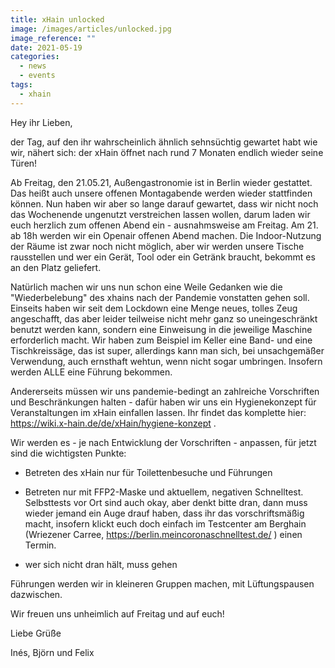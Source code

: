 ```yaml
---
title: xHain unlocked
image: /images/articles/unlocked.jpg
image_reference: ""
date: 2021-05-19
categories:
  - news
  - events
tags:
  - xhain
---
```


Hey ihr Lieben,

der Tag, auf den ihr wahrscheinlich ähnlich sehnsüchtig gewartet habt wie wir, nähert sich: der xHain öffnet nach rund 7 Monaten endlich wieder seine Türen!

Ab Freitag, den 21.05.21, Außengastronomie ist in Berlin wieder gestattet. Das heißt auch unsere offenen Montagabende werden wieder stattfinden können.
Nun haben wir aber so lange darauf gewartet, dass wir nicht noch das Wochenende ungenutzt verstreichen lassen wollen, darum laden wir euch herzlich zum offenen Abend ein - ausnahmsweise am Freitag.
Am 21. ab 18h werden wir ein Openair offenen Abend machen. Die Indoor-Nutzung der Räume ist zwar noch nicht möglich, aber wir werden unsere Tische rausstellen und wer ein Gerät, Tool oder ein Getränk braucht, bekommt es an den Platz geliefert.

Natürlich machen wir uns nun schon eine Weile Gedanken wie die "Wiederbelebung" des xhains nach der Pandemie vonstatten gehen soll.
Einseits haben wir seit dem Lockdown eine Menge neues, tolles Zeug angeschafft, das aber leider teilweise nicht mehr ganz so uneingeschränkt benutzt werden kann, sondern eine Einweisung in die jeweilige Maschine erforderlich macht. Wir haben zum Beispiel im Keller eine Band- und eine Tischkreissäge, das ist super, allerdings kann man sich, bei unsachgemäßer Verwendung, auch ernsthaft wehtun, wenn nicht sogar umbringen. Insofern werden ALLE eine Führung bekommen.

Andererseits müssen wir uns pandemie-bedingt an zahlreiche Vorschriften und Beschränkungen halten - dafür haben wir uns ein Hygienekonzept für Veranstaltungen im xHain einfallen lassen. Ihr findet das komplette hier: https://wiki.x-hain.de/de/xHain/hygiene-konzept .

Wir werden es - je nach Entwicklung der Vorschriften - anpassen, für jetzt sind die wichtigsten Punkte:

- Betreten des xHain nur für Toilettenbesuche und Führungen

- Betreten nur mit FFP2-Maske und aktuellem, negativen Schnelltest. Selbsttests vor Ort sind auch okay, aber denkt bitte dran, dann muss wieder jemand ein Auge drauf haben, dass ihr das vorschriftsmäßig macht, insofern klickt euch doch einfach im Testcenter am Berghain (Wriezener Carree, https://berlin.meincoronaschnelltest.de/ ) einen Termin.

- wer sich nicht dran hält, muss gehen

Führungen werden wir in kleineren Gruppen machen, mit Lüftungspausen dazwischen.

Wir freuen uns unheimlich auf Freitag und auf euch!

Liebe Grüße

Inés, Björn und Felix
